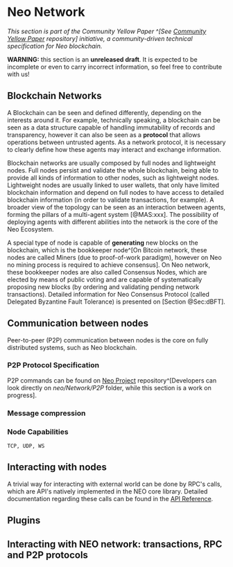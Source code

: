 # Neo Network

_This section is part of the Community Yellow Paper ^[See [Community Yellow Paper](https://github.com/neoresearch/yellowpaper) repository] initiative, a community-driven technical specification for Neo blockchain._

**WARNING:** this section is an **unreleased draft**.
It is expected to be incomplete or even to carry incorrect information, so feel free to contribute with us!

## Blockchain Networks

A Blockchain can be seen and defined differently, depending on the interests around it.
For example, technically speaking, a blockchain can be seen as a data structure capable of handling immutability of records and transparency, however it can also be seen as a **protocol** that allows operations between untrusted agents.
As a network protocol, it is necessary to clearly define how these agents may interact and exchange information.

Blockchain networks are usually composed by full nodes and lightweight nodes.
Full nodes persist and validate the whole blockchain, being able to provide all kinds of information to other nodes, such as lightweight nodes.
Lightweight nodes are usually linked to user wallets, that only have limited blockchain information and depend on full nodes to have access to detailed blockchain information (in order to validate transactions, for example).
A broader view of the topology can be seen as an interaction between agents, forming the pillars of a multi-agent system [@MAS:xxx].
The possibility of deploying agents with different abilities into the network is the core of the Neo Ecosystem.

A special type of node is capable of **generating** new blocks on the blockchain, which is the bookkeeper node^[On Bitcoin network, these nodes are called Miners (due to proof-of-work paradigm), however on Neo no mining process is required to achieve consensus].
On Neo network, these bookkeeper nodes are also called Consensus Nodes, which are elected by means of public voting and are capable of systematically proposing new blocks (by ordering and validating pending network transactions).
Detailed information for Neo Consensus Protocol (called Delegated Byzantine Fault Tolerance) is presented on [Section @Sec:dBFT].

## Communication between nodes

Peer-to-peer (P2P) communication between nodes is the core on fully distributed systems, such as Neo blockchain.

### P2P Protocol Specification

P2P commands can be found on [Neo Project](https://https://github.com/neo-project/neo) repository^[Developers can look directly on _neo/Network/P2P_ folder, while this section is a work on progress].

### Message compression

### Node Capabilities
    TCP, UDP, WS

## Interacting with nodes

A trivial way for interacting with external world can be done by RPC's calls, which are API's natively implemented in the NEO core library.
Detailed documentation regarding these calls can be found in the [API Reference](https://docs.neo.org/en-us/node/cli/apigen.html).

## Plugins

## Interacting with NEO network: transactions, RPC and P2P protocols
